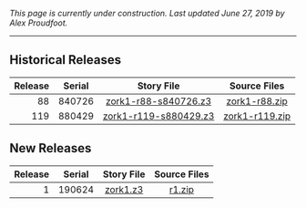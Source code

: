 *This page is currently under construction. Last updated June 27, 2019 by Alex Proudfoot.*

----

## Historical Releases

| Release | Serial | Story File              | Source Files     |
| -------:|:------:|:-----------------------:|:----------------:|
|      88 | 840726 |  [zork1-r88-s840726.z3] |  [zork1-r88.zip] |
|     119 | 880429 | [zork1-r119-s880429.z3] | [zork1-r119.zip] |

[zork1-r88-s840726.z3]: https://eblong.com/infocom/gamefiles/zork1-r88-s840726.z3
[zork1-r119-s880429.z3]: https://eblong.com/infocom/gamefiles/zork1-r119-s880429.z3

[zork1-r88.zip]: https://eblong.com/infocom/sources/zork1-r88.zip
[zork1-r119.zip]: https://eblong.com/infocom/sources/zork1-r119.zip

## New Releases

| Release | Serial | Story File | Source Files |
| -------:|:------:|:----------:|:------------:|
|       1 | 190624 | [zork1.z3] |     [r1.zip] |

[zork1.z3]: https://github.com/the-infocom-files/zork1/releases/download/r1/zork1.z3

[r1.zip]: https://github.com/the-infocom-files/zork1/archive/r1.zip
